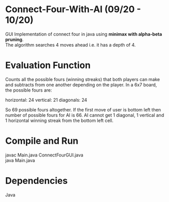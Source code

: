 # Connect-Four-With-AI (09/20 - 10/20)
GUI Implementation of connect four in java using <strong>minimax with alpha-beta pruning</strong>.<br>
The algorithm searches 4 moves ahead i.e. it has a depth of 4.

# Evaluation Function
Counts all the possible fours (winning streaks) that both players can make and subtracts
from one another depending on the player. In a 6x7 board, the possible fours are:

horizontal: 24
vertical: 21
diagonals: 24

So 69 possible fours altogether. If the first move of user is bottom left then number of possible fours for AI is 66.
AI cannot get 1 diagonal, 1 vertical and 1 horizontal winning streak from the bottom left cell.

# Compile and Run
javac Main.java ConnectFourGUI.java <br>
java Main.java

# Dependencies
Java
